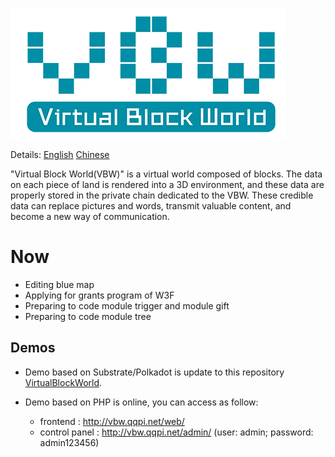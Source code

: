 
![logo](bluemap/static/logo.png)

Details:	[English](bluemap/EN.md) 	[Chinese](bluemap/CN.md)

"Virtual Block World(VBW)" is a virtual world composed of blocks. The data on each piece of land is rendered into a 3D environment, and these data are properly stored in the private chain dedicated to the VBW. These credible data can replace pictures and words, transmit valuable content, and become a new way of communication.



# Now

* Editing blue map
* Applying for grants program of W3F
* Preparing to code module trigger and module gift
* Preparing to code module tree



## Demos

* Demo based on Substrate/Polkadot is update to this repository [VirtualBlockWorld](https://github.com/ff13dfly/VirtualBlockWorld).

* Demo based on PHP is online, you can access as follow:
  * frontend : http://vbw.qqpi.net/web/
  * control panel : http://vbw.qqpi.net/admin/  (user: admin; password: admin123456)



